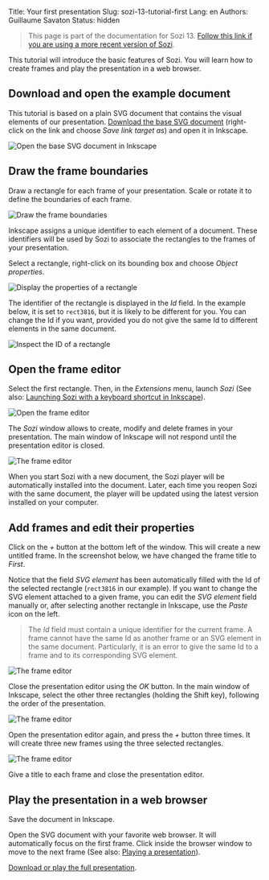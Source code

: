 Title: Your first presentation
Slug: sozi-13-tutorial-first
Lang: en
Authors: Guillaume Savaton
Status: hidden


> This page is part of the documentation for Sozi 13.
> [Follow this link if you are using a more recent version of Sozi](|filename|tutorial-first.md).

This tutorial will introduce the basic features of Sozi.
You will learn how to create frames and play the presentation in a web browser.


Download and open the example document
--------------------------------------

This tutorial is based on a plain SVG document that contains the visual elements of our presentation.
[Download the base SVG document](|filename|/images/sozi-13-tutorial-first/sozi-tutorial-base.svg) (right-click on the link and choose *Save link target as*)
and open it in Inkscape.

![Open the base SVG document in Inkscape](|filename|/images/sozi-13-tutorial-first/sozi-tutorial-screenshot-01.png)

Draw the frame boundaries
-------------------------

Draw a rectangle for each frame of your presentation.
Scale or rotate it to define the boundaries of each frame.

![Draw the frame boundaries](|filename|/images/sozi-13-tutorial-first/sozi-tutorial-screenshot-02.png)

Inkscape assigns a unique identifier to each element of a document.
These identifiers will be used by Sozi to associate the rectangles to the frames of your presentation.

Select a rectangle, right-click on its bounding box and choose *Object properties*.

![Display the properties of a rectangle](|filename|/images/sozi-13-tutorial-first/sozi-tutorial-screenshot-03.png)

The identifier of the rectangle is displayed in the *Id* field.
In the example below, it is set to `rect3816`, but it is likely to be different for you.
You can change the Id if you want, provided you do not give the same Id to different elements in the same document.

![Inspect the ID of a rectangle](|filename|/images/sozi-13-tutorial-first/sozi-tutorial-screenshot-04.png)

Open the frame editor
---------------------

Select the first rectangle.
Then, in the *Extensions* menu, launch *Sozi*
(See also: [Launching Sozi with a keyboard shortcut in Inkscape](|filename|sozi-13-tutorial-shortcut.md)).

![Open the frame editor](|filename|/images/sozi-13-tutorial-first/sozi-tutorial-screenshot-05.png)

The *Sozi* window allows to create, modify and delete frames in your presentation.
The main window of Inkscape will not respond until the presentation editor is closed.

![The frame editor](|filename|/images/sozi-13-tutorial-first/sozi-tutorial-screenshot-06.png)

When you start Sozi with a new document, the Sozi player will be automatically installed into the document.
Later, each time you reopen Sozi with the same document, the player will be updated using the latest version installed on your computer.

Add frames and edit their properties
------------------------------------

Click on the *+* button at the bottom left of the window.
This will create a new untitled frame.
In the screenshot below, we have changed the frame title to *First*.

Notice that the field *SVG element* has been automatically filled with the Id of the selected rectangle
(`rect3816` in our example).
If you want to change the SVG element attached to a given frame, you can edit the *SVG element* field manually or,
after selecting another rectangle in Inkscape, use the *Paste* icon on the left.

> The *Id* field must contain a unique identifier for the current frame.
> A frame cannot have the same Id as another frame or an SVG element in the same document.
> Particularly, it is an error to give the same Id to a frame and to its corresponding SVG element.

![The frame editor](|filename|/images/sozi-13-tutorial-first/sozi-tutorial-screenshot-07.png)

Close the presentation editor using the *OK* button.
In the main window of Inkscape, select the other three rectangles (holding the Shift key),
following the order of the presentation.

![The frame editor](|filename|/images/sozi-13-tutorial-first/sozi-tutorial-screenshot-08.png)

Open the presentation editor again, and press the *+* button three times.
It will create three new frames using the three selected rectangles.

![The frame editor](|filename|/images/sozi-13-tutorial-first/sozi-tutorial-screenshot-09.png)

Give a title to each frame and close the presentation editor.

Play the presentation in a web browser
--------------------------------------

Save the document in Inkscape.

Open the SVG document with your favorite web browser.
It will automatically focus on the first frame.
Click inside the browser window to move to the next frame
(See also: [Playing a presentation](|filename|play.md)).

[Download or play the full presentation](|filename|/images/sozi-13-tutorial-first/sozi-tutorial-full.svg).
